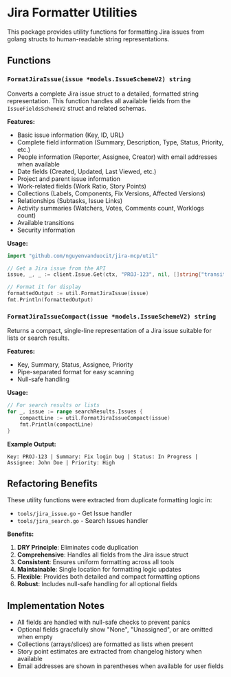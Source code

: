 # Jira Formatter Utilities

This package provides utility functions for formatting Jira issues from golang structs to human-readable string representations.

## Functions

### `FormatJiraIssue(issue *models.IssueSchemeV2) string`

Converts a complete Jira issue struct to a detailed, formatted string representation. This function handles all available fields from the `IssueFieldsSchemeV2` struct and related schemas.

**Features:**
- Basic issue information (Key, ID, URL)
- Complete field information (Summary, Description, Type, Status, Priority, etc.)
- People information (Reporter, Assignee, Creator) with email addresses when available
- Date fields (Created, Updated, Last Viewed, etc.)
- Project and parent issue information
- Work-related fields (Work Ratio, Story Points)
- Collections (Labels, Components, Fix Versions, Affected Versions)
- Relationships (Subtasks, Issue Links)
- Activity summaries (Watchers, Votes, Comments count, Worklogs count)
- Available transitions
- Security information

**Usage:**
```go
import "github.com/nguyenvanduocit/jira-mcp/util"

// Get a Jira issue from the API
issue, _, _ := client.Issue.Get(ctx, "PROJ-123", nil, []string{"transitions", "changelog"})

// Format it for display
formattedOutput := util.FormatJiraIssue(issue)
fmt.Println(formattedOutput)
```

### `FormatJiraIssueCompact(issue *models.IssueSchemeV2) string`

Returns a compact, single-line representation of a Jira issue suitable for lists or search results.

**Features:**
- Key, Summary, Status, Assignee, Priority
- Pipe-separated format for easy scanning
- Null-safe handling

**Usage:**
```go
// For search results or lists
for _, issue := range searchResults.Issues {
    compactLine := util.FormatJiraIssueCompact(issue)
    fmt.Println(compactLine)
}
```

**Example Output:**
```
Key: PROJ-123 | Summary: Fix login bug | Status: In Progress | Assignee: John Doe | Priority: High
```

## Refactoring Benefits

These utility functions were extracted from duplicate formatting logic in:
- `tools/jira_issue.go` - Get Issue handler
- `tools/jira_search.go` - Search Issues handler

**Benefits:**
1. **DRY Principle**: Eliminates code duplication
2. **Comprehensive**: Handles all fields from the Jira issue struct
3. **Consistent**: Ensures uniform formatting across all tools
4. **Maintainable**: Single location for formatting logic updates
5. **Flexible**: Provides both detailed and compact formatting options
6. **Robust**: Includes null-safe handling for all optional fields

## Implementation Notes

- All fields are handled with null-safe checks to prevent panics
- Optional fields gracefully show "None", "Unassigned", or are omitted when empty
- Collections (arrays/slices) are formatted as lists when present
- Story point estimates are extracted from changelog history when available
- Email addresses are shown in parentheses when available for user fields 